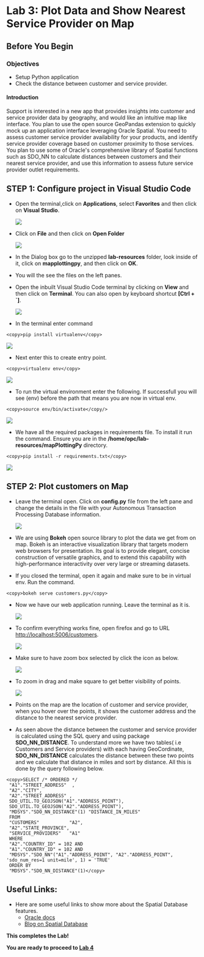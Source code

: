 # Lab 3: Plot Data and Show Nearest Service Provider on Map

## Before You Begin
### Objectives
- Setup Python application 
- Check the distance between customer and service provider.

#### Introduction

Support is interested in a new app that provides insights into customer and service provider data by geography, and would like an intuitive map like interface.  You plan to use the open source GeoPandas extension to quickly mock up an application interface leveraging Oracle Spatial.  You need to assess customer service provider availability for your products, and identify service provider coverage based on customer proximity to those services.  You plan to use some of Oracle's comprehensive library of Spatial functions such as SDO_NN to calculate distances between customers and their nearest service provider, and use this information to assess future service provider outlet requirements.

## **STEP 1:** Configure project in Visual Studio Code

- Open the terminal,click on **Applications**, select **Favorites** and then click on **Visual Studio**.

  ![](images/2/1-1.png " ")

- Click on **File** and then click on **Open Folder** 

  ![](images/2/1.png " ")

-  In the Dialog box go to the unzipped **lab-resources** folder, look inside of it, click on **mapplottingpy**, and then click on **OK**.

- You will the see the files on the left panes.

- Open the inbuilt Visual Studio Code terminal by clicking on **View** and then click on **Terminal**. You can also open by keyboard shortcut **[Ctrl + `]**.

  ![](images/2/4.png " ")

- In the terminal enter command 
```
<copy>pip install virtualenv</copy>
```

  ![](images/2/5.png " ")

- Next enter this to create entry point.
```
<copy>virtualenv env</copy>
``` 

![](images/2/6.png " ")

- To run the virtual environment enter the following.  If successfull you will see (env) before the path that means you are now in virtual env.
```
<copy>source env/bin/activate</copy/>
```

![](images/2/7.png " ")

- We have all the required packages in requirements file. To install it run the command.  Ensure you are in the **/home/opc/lab-resources/mapPlottingPy** directory.
```
<copy>pip install -r requirements.txt</copy>
```

![](images/2/8.png " ")

## **STEP 2:** Plot customers on Map

- Leave the terminal open. Click on **config.py** file from the left pane and change the details in the file with your Autonomous Transaction Processing Database information.  

  ![](images/2/9.png " ")

- We are using **Bokeh** open source library to plot the data we get from  on map. Bokeh is an interactive visualization library that targets modern web browsers for presentation. Its goal is to provide elegant, concise construction of versatile graphics, and to extend this capability with high-performance interactivity over very large or streaming datasets.

- If you closed the terminal, open it again and make sure to be in virtual env. Run the command.
 ```  
<copy>bokeh serve customers.py</copy>
```
 
- Now we have our web application running. Leave the terminal as it is.

  ![](images/3/3.png " ")

- To confirm everything works fine, open firefox and go to URL [http://localhost:5006/customers](http://localhost:5006/customers).
    
  ![](images/3/1.png " ")

- Make sure to have zoom box selected by click the icon as below.

  ![](images/3/2.png " ")

- To zoom in drag and make square to get  better visibility of points.

  ![](images/3/map.gif)

- Points on the map are the location of customer and service provider, when you hover over the points, it shows the customer address and the distance to the nearest service provider.

-  As seen above the distance between the customer and service provider is calculated using the SQL query and using package **SDO_NN_DISTANCE**. To understand more we have two tables( i.e Customers and Service providers) with each having GeoCordinate, **SDO_NN_DISTANCE** calculates the distance between these two points and we calculate that distance in miles and sort by distance. All this is done by the query following below.
``` 
<copy>SELECT /* ORDERED */
 "A1"."STREET_ADDRESS"  ,
 "A2"."CITY",
 "A2"."STREET_ADDRESS" ,
 SDO_UTIL.TO_GEOJSON("A1"."ADDRESS_POINT"),
 SDO_UTIL.TO_GEOJSON("A2"."ADDRESS_POINT"),
 "MDSYS"."SDO_NN_DISTANCE"(1) "DISTANCE_IN_MILES"
 FROM
 "CUSTOMERS"           "A2",
 "A2"."STATE_PROVINCE",
 "SERVICE_PROVIDERS"   "A1"
 WHERE
 "A2"."COUNTRY_ID" = 102 AND 
 "A1"."COUNTRY_ID" = 102 AND
 "MDSYS"."SDO_NN"("A1"."ADDRESS_POINT", "A2"."ADDRESS_POINT", 'sdo_num_res=1 unit=mile', 1) = 'TRUE'
 ORDER BY
 "MDSYS"."SDO_NN_DISTANCE"(1)</copy>
 ```

## **Useful Links:**
- Here are some useful links to show more about the Spatial Database features.
    - [Oracle docs](https://docs.oracle.com/database/121/SPATL/sdo_nn.htm#SPATL1032)
    - [Blog on Spatial Database](https://blogs.oracle.com/oraclespatial/spatial-with-python-and-geopandas-made-easy-with-cx_oracle)

**This completes the Lab!**

**You are ready to proceed to [Lab 4](4.md)**